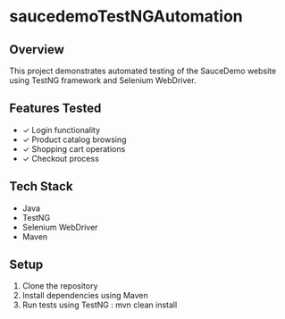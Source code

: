 # saucedemoTestNGAutomation
## Overview
This project demonstrates automated testing of the SauceDemo website using TestNG framework and Selenium WebDriver.

## Features Tested
- ✓ Login functionality
- ✓ Product catalog browsing
- ✓ Shopping cart operations
- ✓ Checkout process

## Tech Stack
- Java
- TestNG
- Selenium WebDriver
- Maven

## Setup
1. Clone the repository
2. Install dependencies using Maven
3. Run tests using TestNG : mvn clean install 